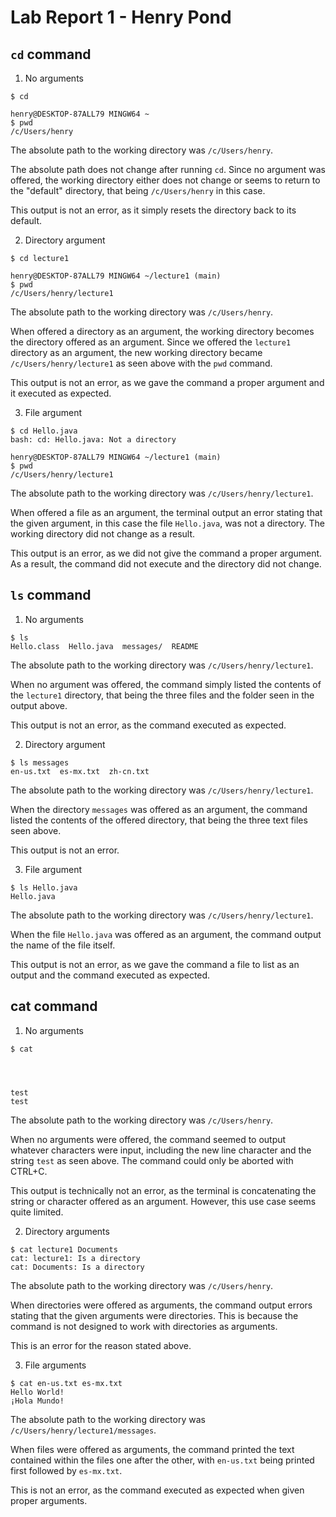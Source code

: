 # Lab Report 1 - Henry Pond

## `cd` command

1. No arguments

```
$ cd

henry@DESKTOP-87ALL79 MINGW64 ~
$ pwd
/c/Users/henry
```
The absolute path to the working directory was `/c/Users/henry`.

The absolute path does not change after running `cd`. Since no argument was offered,
the working directory either does not change or seems to return to the "default" directory, 
that being `/c/Users/henry` in this case.

This output is not an error, as it simply resets the directory back to its default.

2. Directory argument

```
$ cd lecture1

henry@DESKTOP-87ALL79 MINGW64 ~/lecture1 (main)
$ pwd
/c/Users/henry/lecture1
```

The absolute path to the working directory was `/c/Users/henry`.

When offered a directory as an argument, the working directory becomes the directory offered as 
an argument. Since we offered the `lecture1` directory as an argument, the new working directory
became `/c/Users/henry/lecture1` as seen above with the `pwd` command.

This output is not an error, as we gave the command a proper argument and it executed as expected.

3. File argument

```
$ cd Hello.java
bash: cd: Hello.java: Not a directory

henry@DESKTOP-87ALL79 MINGW64 ~/lecture1 (main)
$ pwd
/c/Users/henry/lecture1
```

The absolute path to the working directory was `/c/Users/henry/lecture1`.

When offered a file as an argument, the terminal output an error stating that the given argument, 
in this case the file `Hello.java`, was not a directory. The working directory did not change as a result.

This output is an error, as we did not give the command a proper argument. As a result, the command did 
not execute and the directory did not change.

## `ls` command

1. No arguments

```
$ ls
Hello.class  Hello.java  messages/  README
```

The absolute path to the working directory was `/c/Users/henry/lecture1`.

When no argument was offered, the command simply listed the contents of the `lecture1` directory, that 
being the three files and the folder seen in the output above.

This output is not an error, as the command executed as expected.

2. Directory argument

```
$ ls messages
en-us.txt  es-mx.txt  zh-cn.txt
```

The absolute path to the working directory was `/c/Users/henry/lecture1`.

When the directory `messages` was offered as an argument, the command listed the contents of the
offered directory, that being the three text files seen above.

This output is not an error.

3. File argument

```
$ ls Hello.java
Hello.java
```

The absolute path to the working directory was `/c/Users/henry/lecture1`.

When the file `Hello.java` was offered as an argument, the command output the name of the file itself.

This output is not an error, as we gave the command a file to list as an output and the command executed as expected.

## cat command

1. No arguments

```
$ cat




test
test
```

The absolute path to the working directory was `/c/Users/henry`.

When no arguments were offered, the command seemed to output whatever characters were input, including the new line
character and the string `test` as seen above. The command could only be aborted with CTRL+C.

This output is technically not an error, as the terminal is concatenating the string or character offered as an argument.
However, this use case seems quite limited.

2. Directory arguments

```
$ cat lecture1 Documents
cat: lecture1: Is a directory
cat: Documents: Is a directory
```

The absolute path to the working directory was `/c/Users/henry`.

When directories were offered as arguments, the command output errors stating that the given arguments were directories.
This is because the command is not designed to work with directories as arguments.

This is an error for the reason stated above.

3. File arguments

```
$ cat en-us.txt es-mx.txt
Hello World!
¡Hola Mundo!
```

The absolute path to the working directory was `/c/Users/henry/lecture1/messages`.

When files were offered as arguments, the command printed the text contained within the files one after the other,
with `en-us.txt` being printed first followed by `es-mx.txt`.

This is not an error, as the command executed as expected when given proper arguments.
